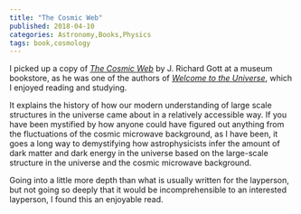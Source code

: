 ```yaml
---
title: "The Cosmic Web"
published: 2018-04-10
categories: Astronomy,Books,Physics
tags: book,cosmology
---
```


I picked up a copy of
<a href="https://press.princeton.edu/titles/10539.html"><cite>The Cosmic Web</cite></a>
by J. Richard Gott at a museum bookstore, as he was one of the authors of
<a href="https://www.welcometotheuniverse.net/"><cite>Welcome to the Universe</cite></a>,
which I enjoyed reading and studying.

<!--more-->

It explains the history of how our modern understanding of large scale structures in the
universe came about in a relatively accessible way.  If you have been mystified by how
anyone could have figured out anything from the fluctuations of the cosmic microwave
background, as I have been, it goes a long way to demystifying how astrophysicists infer
the amount of dark matter and dark energy in the universe based on the large-scale
structure in the universe and the cosmic microwave background.

Going into a little more depth than what is usually written for the layperson, but not
going so deeply that it would be incomprehensible to an interested layperson, I found this
an enjoyable read.
